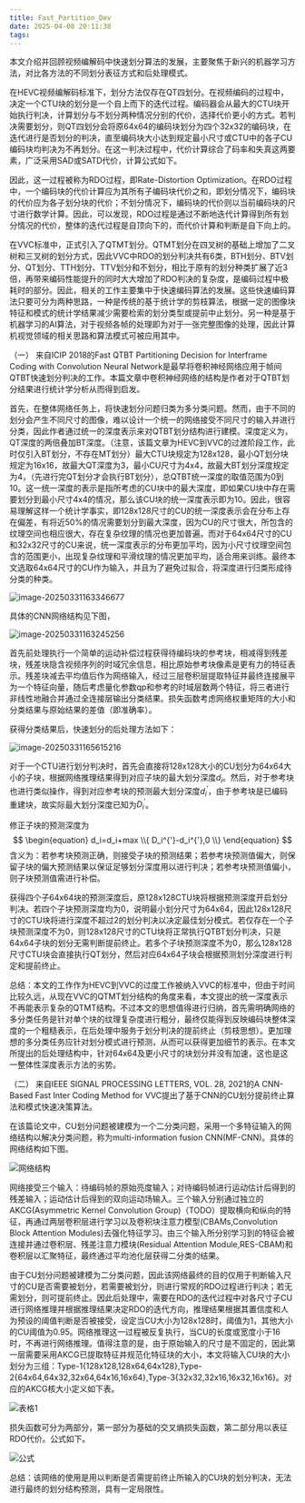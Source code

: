 ```yaml
---
title: Fast_Partition_Dev
date: 2025-04-08 20:11:38
tags:
---
```

本文介绍并回顾视频编解码中快速划分算法的发展，主要聚焦于新兴的机器学习方法，对比各方法的不同划分表征方式和后处理模式。

在HEVC视频编解码标准下，划分方法仅存在QT四划分。在视频编码的过程中，决定一个CTU块的划分是一个自上而下的迭代过程。编码器会从最大的CTU块开始执行判决，计算划分与不划分两种情况分别的代价，选择代价更小的方式。若判决需要划分，则QT四划分会将原64x64的编码块划分为四个32x32的编码块，在迭代进行是否划分的判决，直至编码块大小达到规定最小尺寸或CTU中的各子CU编码块均判决为不再划分。在这一判决过程中，代价计算综合了码率和失真这两要素，广泛采用SAD或SATD代价，计算公式如下。

因此，这一过程被称为RDO过程，即Rate-Distortion Optimization。在RDO过程中，一个编码块的代价计算应为其所有子编码块代价之和，即划分情况下，编码块的代价应为各子划分块的代价；不划分情况下，编码块的代价则以当前编码块的尺寸进行数学计算。因此，可以发现，RDO过程是通过不断地迭代计算得到所有划分情况的代价，整体的迭代过程是自顶向下的，而代价计算和判断是自下向上的。

在VVC标准中，正式引入了QTMT划分。QTMT划分在四叉树的基础上增加了二叉树和三叉树的划分方式，因此VVC中RDO的划分判决共有6类，BTH划分、BTV划分、QT划分、TTH划分、TTV划分和不划分，相比于原有的划分种类扩展了近3倍，再带来编码性能提升的同时大大增加了RDO判决的复杂度，是编码过程中极耗时的部分。因此，相关的工作主要集中于快速编码算法的发展。这些快速编码算法只要可分为两种思路，一种是传统的基于统计学的剪枝算法，根据一定的图像块特征和模式的统计学结果减少需要检索的划分类型或提前中止划分。另一种是基于机器学习的AI算法，对于视频各帧的处理即为对于一张完整图像的处理，因此计算机视觉领域的相关思路和算法模式可被应用其中。

（一）
来自ICIP 2018的Fast QTBT Partitioning Decision for Interframe Coding with Convolution Neural Network是最早将卷积神经网络应用于帧间QTBT快速划分判决的工作。本篇文章中卷积神经网络的结构是作者对于QTBT划分结果进行统计学分析从而得到启发。

首先，在整体网络任务上，将快速划分问题归类为多分类问题。然而，由于不同的划分会产生不同尺寸的图像，难以设计一个统一的网络接受不同尺寸的输入并进行分类，因此作者通过统一的深度表示来对QTBT划分结构进行建模。深度定义为，QT深度的两倍叠加BT深度。（注意，该篇文章为HEVC到VVC的过渡阶段工作，此时仅引入BT划分，不存在MT划分）最大CTU块规定为128x128，最小QT划分块规定为16x16，故最大QT深度为3，最小CU尺寸为4x4，故最大BT划分深度规定为4，（先进行完QT划分才会执行BT划分），总QTBT统一深度的取值范围为0到10。这一统一深度的表示是指所考虑的CU块中的最大深度，即如果CU块中存在需要划分到最小尺寸4x4的情况，那么该CU块的统一深度表示即为10。因此，很容易理解这样一个统计学事实，即128x128尺寸的CU的统一深度表示会在分布上存在偏差，有将近50%的情况需要划分到最大深度，因为CU的尺寸很大，所包含的纹理空间也相应很大，存在复杂纹理的情况也更加普遍。而对于64x64尺寸的CU和32x32尺寸的CU来说，统一深度表示的分布更加平均，因为小尺寸纹理空间包含的范围更小，出现复杂纹理和平滑纹理的情况更加平均，适合用来训练。最终本文选取64x64尺寸的CU作为输入，并且为了避免过拟合，将深度进行归类形成待分类的种类。

![image-20250331163346677](image-20250331163346677.png)

具体的CNN网络结构见下图，

![image-20250331163245256](image-20250331163245256.png)

首先前处理执行一个简单的运动补偿过程获得待编码块的参考块，相减得到残差块，残差块隐含视频序列的时域冗余信息，相比原始参考块像素是更有力的特征表示。残差块减去平均值后作为网络输入，经过三层卷积层提取特征并最终连接展平为一个特征向量，随后考虑量化参数qp和参考的时域层数两个特征，将三者进行非线性地融合并通过全连接层输出分类结果。损失函数考虑网络权重矩阵的大小和分类结果与原始结果的差值（即准确率）。

获得分类结果后，快速划分的后处理方法如下：

![image-20250331165615216](image-20250331165615216.png)

对于一个CTU进行划分判决时，首先会直接将128x128大小的CU划分为64x64大小的子块，根据网络推理结果得到对应子块的最大划分深度$d_i$。然后，对于参考块也进行类似操作，得到对应参考块的预测最大划分深度$d_i^{'}$，由于参考块是已编码重建块，故实际最大划分深度已知为$D_i^{'}$。

修正子块的预测深度为
$$
\begin{equation}
d_i=d_i+max \\{ D_i^{'}-d_i^{'},0 \\}
\end{equation}
$$
含义为：若参考块预测正确，则接受子块的预测结果；若参考块预测值偏大，则保留子块的偏大预测结果以保证足够划分深度用以进行判决；若参考块预测值偏小，则子块预测值需进行补偿。

获得四个子64x64块的预测深度后，原128x128CTU块将根据预测深度开启划分判决。若四个子块预测深度均为0，说明最小划分尺寸为64x64，因此128x128尺寸的CTU块将进行深度不超过2的划分判决以决定最佳划分模式。若仅存在一个子块预测深度不为0，则128x128尺寸的CTU块将正常执行QTBT划分判决，只是64x64子块的划分无需判断提前终止。若多个子块预测深度不为0，那么128x128尺寸CTU块会直接执行QT划分，然后对应64x64子块会根据预测划分深度进行判定和提前终止。

总结：本文的工作作为HEVC到VVC的过度工作被纳入VVC的标准中，但由于时间比较久远，从现在VVC的QTMT划分结构的角度来看，本文提出的统一深度表示不再能表示复杂的QTMT结构。不过本文的思想值得进行归纳，首先需明确网络的多分类任务是针对单个块的纹理复杂度进行粗分，最终仅能得到反映编码块整体深度的一个粗糙表示，在后处理中服务于划分判决的提前终止（剪枝思想）。更加理想的多分类任务应针对划分模式进行预测，从而可以获得更加细节的表示。在本文所提出的后处理结构中，针对64x64及更小尺寸的块划分并没有加速，这也是这一整体性深度表示方法的劣势。

（二）
来自IEEE SIGNAL PROCESSING LETTERS, VOL. 28, 2021的A CNN-Based Fast Inter Coding Method for VVC提出了基于CNN的CU划分提前终止算法和模式快速决策算法。

在该篇论文中，CU划分问题被建模为一个二分类问题，采用一个多特征输入的网络结构以解决分类问题，称为multi-information fusion CNN(MF-CNN)。具体的网络结构如下图。

![网络结构](inter2-1.png)

网络接受三个输入：待编码帧的原始亮度输入；对待编码帧进行运动估计后得到的残差输入；运动估计后得到的双向运动场输入。三个输入分别通过独立的AKCG(Asymmetric Kernel Convolution Group)（TODO）提取横向和纵向的特征，再通过两层卷积层进行学习以及卷积块注意力模型(CBAMs,Convolution Block Attention Modules)去强化特征学习。由三个输入所分别学习到的特征会被连接并通过卷积层、残差注意力模块(Residual Attention Module,RES-CBAM)和卷积层以汇聚特征，最终通过平均池化层获得二分类的结果。

由于CU划分问题被建模为二分类问题，因此该网络最终的目的仅用于判断输入尺寸的CU是否需要被划分，若需要被划分，则进行常规的RDO过程进行判决；若无需划分，则可提前终止。因此后处理中，需要在RDO的迭代过程中对各尺寸子CU进行网络推理并根据推理结果决定RDO的迭代方向，推理结果根据其置信度和人为预设的阈值判断是否被接受，设定当CU大小为128x128时，阈值为1，其他大小的CU阈值为0.95。网络推理这一过程被反复执行，当CU的长度或宽度小于16时，不再进行网络推理。值得注意的是，由于原始输入的尺寸是不固定的，因此第一层需要采用AKCG已提取特征并规范化特征块的大小，本文将输入CU块的大小划分为三组：Type-1{128x128,128x64,64x128},Type-2{64x64,64x32,32x64,64x16,16x64},Type-3{32x32,32x16,16x32,16x16}。对应的AKCG核大小定义如下表。

![表格1](inter2-2.png)

损失函数可分为两部分，第一部分为基础的交叉熵损失函数，第二部分用以表征RDO代价。公式如下。

![公式](inter2-3.png)

总结：该网络的使用是用以判断是否需提前终止所输入的CU块的划分判决，无法进行最终的划分结构预测，具有一定局限性。